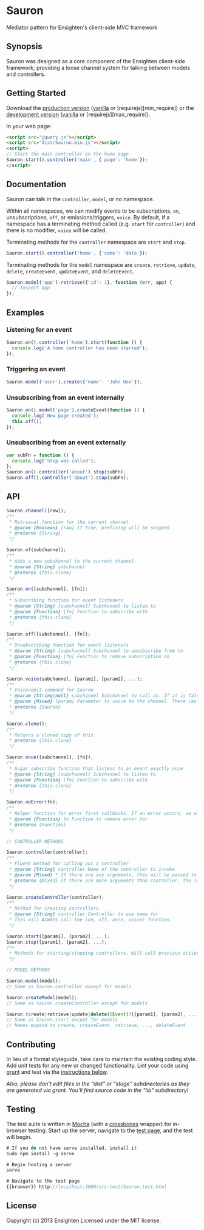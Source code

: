 Sauron
======
Mediator pattern for Ensighten's client-side MVC framework

Synopsis
--------
Sauron was designed as a core component of the Ensighten client-side framework; providing a loose channel system for talking between models and controllers.

Getting Started
---------------
Download the [production version][min] ([vanilla][min] or [requirejs][min_require]) or the [development version][max] ([vanilla][max] or [requirejs][max_require]).

[min]: https://raw.github.com/Ensighten/Sauron/master/dist/Sauron.require.min.js
[max]: https://raw.github.com/Ensighten/Sauron/master/dist/Sauron.require.js
[min]: https://raw.github.com/Ensighten/Sauron/master/dist/Sauron.min.js
[max]: https://raw.github.com/Ensighten/Sauron/master/dist/Sauron.js

In your web page:

```html
<script src="jquery.js"></script>
<script src="dist/Sauron.min.js"></script>
<script>
// Start the main controller on the home page
Sauron.start().controller('main', {'page': 'home'});
</script>
```

Documentation
-------------
Sauron can talk in the `controller`, `model`, or no namespace.

Within all namespaces, we can modify events to be subscriptions, `on`, unsubscriptions, `off`, or emissions/triggers, `voice`. By default, if a namespace has a terminating method called (e.g. `start` for `controller`) and there is no modifier, `voice` will be called.

Terminating methods for the `controller` namespace are `start` and `stop`.
```js
Sauron.start().controller('home', {'some': 'data'});
```

Terminating methods for the `model` namespace are `create`, `retrieve`, `update`, `delete`, `createEvent`, `updateEvent`, and `deleteEvent`.
```js
Sauron.model('app').retrieve({'id': 1}, function (err, app) {
  // Inspect app
});
```

Examples
--------
### Listening for an event
```js
Sauron.on().controller('home').start(function () {
  console.log('A home controller has been started');
});
```

### Triggering an event
```js
Sauron.model('user').create({'name': 'John Doe'});
```

### Unsubscribing from an event internally
```js
Sauron.on().model('page').createEvent(function () {
  console.log('New page created');
  this.off();
});
```

### Unsubscribing from an event externally
```js
var subFn = function () {
  console.log('Stop was called');
};
Sauron.on().controller('about').stop(subFn);
Sauron.off().controller('about').stop(subFn);
```

API
---
```js
Sauron.channel([raw]);
/**
 * Retrieval function for the current channel
 * @param {Boolean} [raw] If true, prefixing will be skipped
 * @returns {String}
 */

Sauron.of(subchannel);
/**
 * Adds a new subchannel to the current channel
 * @param {String} subchannel
 * @returns {this.clone}
 */

Sauron.on([subchannel], [fn]);
/**
 * Subscribing function for event listeners
 * @param {String} [subchannel] Subchannel to listen to
 * @param {Function} [fn] Function to subscribe with
 * @returns {this.clone}
 */

Sauron.off([subchannel], [fn]);
/**
 * Unsubscribing function for event listeners
 * @param {String} [subchannel] Subchannel to unsubscribe from to
 * @param {Function} [fn] Function to remove subscription on
 * @returns {this.clone}
 */

Sauron.voice(subchannel, [param1], [param2], ...);
/**
 * Voice/emit command for Sauron
 * @param {String|null} subchannel Subchannel to call on. If it is falsy, it will be skipped
 * @param {Mixed} [param] Parameter to voice to the channel. There can be infinite of these
 * @returns {Sauron}
 */

Sauron.clone();
/**
 * Returns a cloned copy of this
 * @returns {this.clone}
 */

Sauron.once([subchannel], [fn]);
/**
 * Sugar subscribe function that listens to an event exactly once
 * @param {String} [subchannel] Subchannel to listen to
 * @param {Function} [fn] Function to subscribe with
 * @returns {this.clone}
 */

Sauron.noError(fn);
/**
 * Helper function for error first callbacks. If an error occurs, we will log it and not call the function.
 * @param {Function} fn Function to remove error for
 * @returns {Function}
 */

// CONTROLLER METHODS

Sauron.controller(controller);
/**
 * Fluent method for calling out a controller
 * @param {String} controller Name of the controller to invoke
 * @param {Mixed} * If there are any arguments, they will be passed to (on, off, once, voice) for invocation
 * @returns {Mixed} If there are more arguments than controller, the (on, off, once, voice) response will be returned. Otherwise, this.clone
 */

Sauron.createController(controller);
/**
 * Method for creating controllers
 * @param {String} controller Controller to use name for
 * This will ALWAYS call the (on, off, once, voice) function.
 */

Sauron.start([param1], [param2], ...);
Sauron.stop([param1], [param2], ...);
/**
 * Methods for starting/stopping controllers. Will call previous action if there was any (e.g. on, off, once).
 */

// MODEL METHODS

Sauron.model(model);
// Same as Sauron.controller except for models

Sauron.createModel(model);
// Same as Sauron.createController except for models

Sauron.(create|retrieve|update|delete)(Event)?([param1], [param2], ...);
// Same as Sauron.start except for models
// Names expand to create, createEvent, retrieve, ..., deleteEvent
```

Contributing
------------
In lieu of a formal styleguide, take care to maintain the existing coding style. Add unit tests for any new or changed functionality. Lint your code using [grunt](http://gruntjs.com/) and test via the [instructions below](#testing).

_Also, please don't edit files in the "dist" or "stage" subdirectories as they are generated via grunt. You'll find source code in the "lib" subdirectory!_

Testing
-------
The test suite is written in [Mocha](http://visionmedia.github.com/mocha/) (with a [crossbones][crossbones] wrapper) for in-browser testing. Start up the server, navigate to the [test page][testPage], and the test will begin.
```js
# If you do not have serve installed, install it
sudo npm install -g serve

# Begin hosting a server
serve

# Navigate to the test page
{{browser}} http://localhost:3000/src-test/Sauron.test.html
```

[crossbones]: https://github.com/Ensighten/crossbones
[testPage]: http://localhost:3000/src-test/Sauron.test.html

License
-------
Copyright (c) 2013 Ensighten
Licensed under the MIT license.